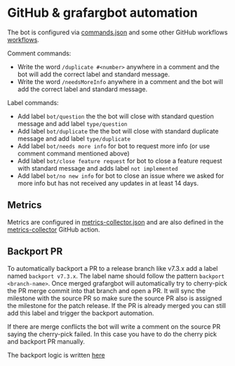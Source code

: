 # GitHub & grafargbot automation

The bot is configured via [commands.json](https://github.com/famarks/grafarg/blob/master/.github/commands.json) and some other GitHub workflows [workflows](https://github.com/famarks/grafarg/tree/master/.github/workflows).

Comment commands:

* Write the word `/duplicate #<number>`  anywhere in a comment and the bot  will add the correct label and standard message.
* Write the word `/needsMoreInfo`  anywhere in a comment and the bot will add the correct label and standard message.

Label commands:

* Add label `bot/question` the the bot will close with standard question message and add label `type/question`
* Add label `bot/duplicate` the the bot will close with standard duplicate message and add label `type/duplicate`
* Add label `bot/needs more info` for bot to request more info (or use comment command mentioned above)
* Add label `bot/close feature request` for bot to close a feature request with standard message and adds label `not implemented`
* Add label `bot/no new info` for bot to close an issue where we asked for more info but has not received any updates in at least 14 days.

## Metrics

Metrics are configured in [metrics-collector.json](https://github.com/famarks/grafarg/blob/master/.github/metrics-collector.json) and are also defined in the 
[metrics-collector](https://github.com/famarks/grafarg-github-actions/blob/main/metrics-collector/index.ts) GitHub action.

## Backport PR

To automatically backport a PR to a release branch like v7.3.x add a label named `backport v7.3.x`. The label name should follow the pattern `backport <branch-name>`. Once merged grafargbot will automatically 
try to cherry-pick the PR merge commit into that branch and open a PR. It will sync the milestone with the source PR so make sure the source PR also is assigned the milestone for the patch release. If the PR is already merged you can still add this label and trigger the backport automation. 

If there are merge conflicts the bot will write a comment on the source PR saying the cherry-pick failed. In this case you have to do the cherry pick and backport PR manually. 

The backport logic is written [here](https://github.com/famarks/grafarg-github-actions/blob/main/backport/backport.ts)
